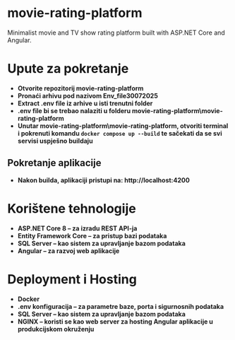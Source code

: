 # movie-rating-platform
Minimalist movie and TV show rating platform built with ASP.NET Core and Angular.

# Upute za pokretanje
- **Otvorite repozitorij movie-rating-platform**
- **Pronaći arhivu pod nazivom Env_file30072025**
- **Extract .env file iz arhive u isti trenutni folder**
- **.env file bi se trebao nalaziti u folderu movie-rating-platform\movie-rating-platform**
- **Unutar movie-rating-platform\movie-rating-platform, otvoriti terminal i pokrenuti komandu `docker compose up --build` te sačekati da se svi servisi uspješno buildaju**

## Pokretanje aplikacije
- **Nakon builda, aplikaciji pristupi na: http://localhost:4200**


# Korištene tehnologije
- **ASP.NET Core 8 – za izradu REST API-ja**
- **Entity Framework Core – za pristup bazi podataka**
- **SQL Server – kao sistem za upravljanje bazom podataka**
- **Angular – za razvoj web aplikacije**

# Deployment i Hosting
- **Docker**
- **.env konfiguracija – za parametre baze, porta i sigurnosnih podataka**
- **SQL Server – kao sistem za upravljanje bazom podataka**
- **NGINX – koristi se kao web server za hosting Angular aplikacije u produkcijskom okruženju**


